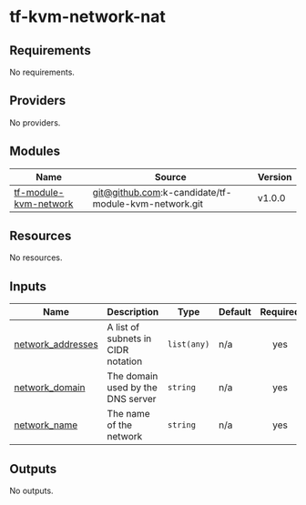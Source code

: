 # tf-kvm-network-nat
<!-- BEGIN_TF_DOCS -->
## Requirements

No requirements.

## Providers

No providers.

## Modules

| Name | Source | Version |
|------|--------|---------|
| <a name="module_tf-module-kvm-network"></a> [tf-module-kvm-network](#module\_tf-module-kvm-network) | git@github.com:k-candidate/tf-module-kvm-network.git | v1.0.0 |

## Resources

No resources.

## Inputs

| Name | Description | Type | Default | Required |
|------|-------------|------|---------|:--------:|
| <a name="input_network_addresses"></a> [network\_addresses](#input\_network\_addresses) | A list of subnets in CIDR notation | `list(any)` | n/a | yes |
| <a name="input_network_domain"></a> [network\_domain](#input\_network\_domain) | The domain used by the DNS server | `string` | n/a | yes |
| <a name="input_network_name"></a> [network\_name](#input\_network\_name) | The name of the network | `string` | n/a | yes |

## Outputs

No outputs.
<!-- END_TF_DOCS -->